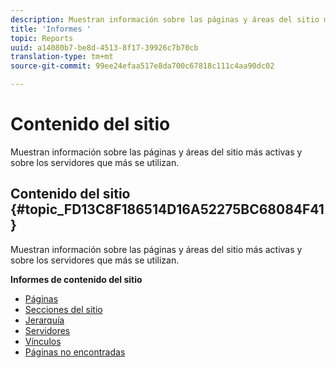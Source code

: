 ```yaml
---
description: Muestran información sobre las páginas y áreas del sitio más activas y sobre los servidores que más se utilizan.
title: 'Informes '
topic: Reports
uuid: a14080b7-be8d-4513-8f17-39926c7b70cb
translation-type: tm+mt
source-git-commit: 99ee24efaa517e8da700c67818c111c4aa90dc02

---
```



# Contenido del sitio

Muestran información sobre las páginas y áreas del sitio más activas y sobre los servidores que más se utilizan.

## Contenido del sitio {#topic_FD13C8F186514D16A52275BC68084F41}

Muestran información sobre las páginas y áreas del sitio más activas y sobre los servidores que más se utilizan.

**Informes de contenido del sitio**

* [Páginas](/help/components/c-variables/dimensionslist/reports-pages.md)
* [Secciones del sitio](/help/components/c-variables/dimensionslist/reports-site-sections.md)
* [Jerarquía](/help/components/c-variables/dimensionslist/reports-hierarchy.md)
* [Servidores](/help/components/c-variables/dimensionslist/reports-servers.md)
* [Vínculos](/help/components/c-variables/dimensionslist/reports-links.md)
* [Páginas no encontradas](/help/components/c-variables/dimensionslist/reports-pages-not-found.md)

